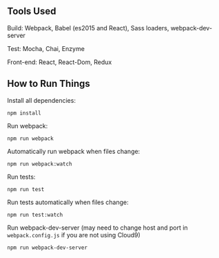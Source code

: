 
## Tools Used

Build: Webpack, Babel (es2015 and React), Sass loaders, webpack-dev-server

Test: Mocha, Chai, Enzyme

Front-end: React, React-Dom, Redux

## How to Run Things

Install all dependencies:

```
npm install
```

Run webpack:

```
npm run webpack
```

Automatically run webpack when files change:

```
npm run webpack:watch
```

Run tests:

```
npm run test
```

Run tests automatically when files change:

```
npm run test:watch
```

Run webpack-dev-server (may need to change host and port in `webpack.config.js` if you are not using Cloud9)

```
npm run webpack-dev-server
```